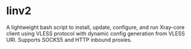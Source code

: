 # linv2
A lightweight bash script to install, update, configure, and run Xray-core client using VLESS protocol with dynamic config generation from VLESS URI. Supports SOCKS5 and HTTP inbound proxies.
